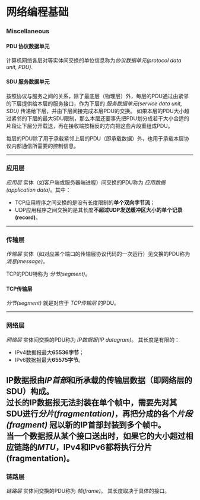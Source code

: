 # 网络编程基础

### Miscellaneous

#### PDU 协议数据单元
计算机网络各层对等实体间交换的单位信息称为*协议数据单元(protocol data unit, PDU)*.

#### SDU 服务数据单元
按照协议与服务之间的关系，除了最底层（物理层）外，每层的PDU通过由紧邻的下层提供给本层的服务接口，作为下层的 *服务数据单元(service data unit, SDU)* 传递给下层，并由下层间接完成本层PDU的交换。
如果本层的PDU大小超过紧邻的下层的最大SDU限制，那么本层还要事先把PDU划分成若干大小合适的片段让下层分开载送，再在接收端按相反的方向把这些片段重组成PDU。

每层的PDU除了用于承载紧邻上层的PDU（即承载数据）外，也用于承载本层协议内部通信所需要的控制信息。

---

### 应用层

*应用层* 实体（如客户端或服务器端进程）间交换的PDU称为 *应用数据(application data)*。其中：
* TCP应用程序之间交换的是没有长度限制的**单个双向字节流**；
* UDP应用程序之间交换的是其长度**不超过UDP发送缓冲区大小的单个记录(record)**。

---

### 传输层

*传输层* 实体（如对应某个端口的传输层协议代码的一次运行）见交换的PDU称为 *消息(message)*。

TCP的PDU特称为 *分节(segment)*。

#### TCP传输层
*分节(segment)* 就是对应于 *TCP传输层* 的PDU。

---

### 网络层

*网络层* 实体间交换的PDU称为 *IP数据报(IP datagram)*。
其长度是有限的：
* IPv4数据报最大**65536字节**；
* IPv6数据报最大**65575字节**。

IP数据报由*IP首部*和所承载的传输层数据（即网络层的SDU）构成。  
过长的IP数据报无法封装在单个帧中，需要先对其SDU进行*分片(fragmentation)*，再把分成的各个*片段(fragment)* 冠以新的IP首部封装到多个帧中。  
当一个数据报从某个接口送出时，如果它的大小超过相应链路的*MTU*，IPv4和IPv6都将执行分片(fragmentation)。
---

### 链路层

*链路层* 实体间交换的PDU称为 *帧(frame)*。
其长度取决于具体的接口。

